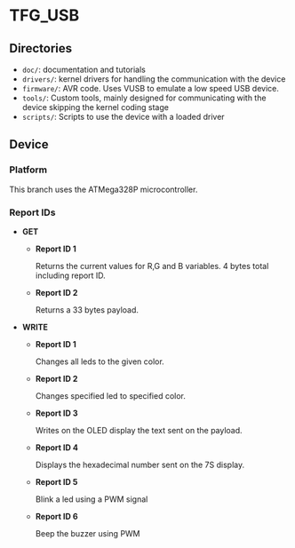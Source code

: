 # TFG_USB

## Directories

* `doc/`: documentation and tutorials
* `drivers/`: kernel drivers for handling the communication with the device
* `firmware/`: AVR code. Uses VUSB to emulate a low speed USB device.
* `tools/`: Custom tools, mainly designed for communicating with the device skipping the kernel coding stage
* `scripts/`: Scripts to use the device with a loaded driver

## Device

### Platform

This branch uses the ATMega328P microcontroller.

### Report  IDs

* **GET**

  * **Report ID 1**

    Returns the current values for R,G and B variables. 4 bytes total including report ID.

  * **Report ID 2**

    Returns a 33 bytes payload.

* **WRITE**

  * **Report ID 1**
    
    Changes all leds to the given color.
    
  * **Report ID 2**
    
    Changes specified led to specified color.
    
  * **Report ID 3**
    
    Writes on the OLED display the text sent on the payload.
    
  * **Report ID 4**

    Displays the hexadecimal number sent on the 7S display.

  * **Report ID 5**
  
    Blink a led using a PWM signal

  * **Report ID 6**
  
    Beep the buzzer using PWM